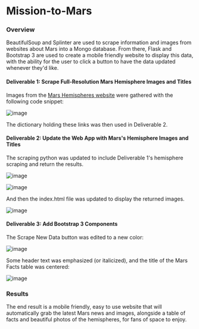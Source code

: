 # Mission-to-Mars

### Overview
BeautifulSoup and Splinter are used to scrape information and images from websites about Mars into a Mongo database. From there, Flask and Bootstrap 3 are used to create a mobile friendly website to display this data, with the ability for the user to click a button to have the data updated whenever they'd like.

#### Deliverable 1: Scrape Full-Resolution Mars Hemisphere Images and Titles
Images from the [Mars Hemispheres website](https://astrogeology.usgs.gov/search/results?q=hemisphere+enhanced&k1=target&v1=Mars) were gathered with the following code snippet:

![image](https://user-images.githubusercontent.com/107162310/185479949-f58e2644-9252-4af0-9259-9b7df2c88351.png)

The dictionary holding these links was then used in Deliverable 2.

#### Deliverable 2: Update the Web App with Mars's Hemisphere Images and Titles
The scraping python was updated to include Deliverable 1's hemisphere scraping and return the results.

![image](https://user-images.githubusercontent.com/107162310/185481056-765f218d-bcc1-4f67-9b0b-402e1e189fd0.png)

![image](https://user-images.githubusercontent.com/107162310/185480746-ef83dd73-3db7-4f8b-a70d-1324a5c7f7a0.png)

And then the index.html file was updated to display the returned images.

![image](https://user-images.githubusercontent.com/107162310/185481218-b8468040-4589-44f0-9dbb-69712ed8ae37.png)

#### Deliverable 3: Add Bootstrap 3 Components
The Scrape New Data button was edited to a new color:

![image](https://user-images.githubusercontent.com/107162310/185481408-03e9dd16-254d-4d9f-9600-9f20de715f31.png)

Some header text was emphasized (or italicized), and the title of the Mars Facts table was centered:

![image](https://user-images.githubusercontent.com/107162310/185481535-d2d3dcc5-63c7-42ec-a4aa-ef5d6f3ccb68.png)

### Results
The end result is a mobile friendly, easy to use website that will automatically grab the latest Mars news and images, alongside a table of facts and beautiful photos of the hemispheres, for fans of space to enjoy.
